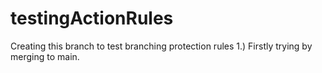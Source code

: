 # testingActionRules
Creating this branch to test branching protection rules
1.) Firstly trying by merging to main.
